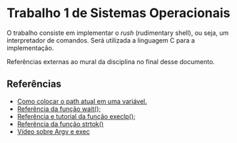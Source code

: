 # Trabalho 1 de Sistemas Operacionais

O trabalho consiste em implementar o *rush* (rudimentary shell), ou seja, um interpretador de comandos.
 Será utilizada a linguagem C para a implementação.

 Referências externas ao mural da disciplina no final desse documento.

 ## Referências

 - <a href = "https://stackoverflow.com/questions/298510/how-to-get-the-current-directory-in-a-c-program">Como colocar o path atual em uma variável.</a>
 - <a href = "https://www.ibm.com/docs/en/zos/2.3.0?topic=functions-waitpid-wait-specific-child-process-end">Referência da função wait(); </a>
 - <a href = "https://www.delftstack.com/pt/howto/c/execlp-in-c/">Referência e tutorial da função execlp(); </a>
 - <a href = "https://www.tutorialspoint.com/c_standard_library/c_function_strtok.htm#">Referência da função strtok()</a>
 - <a href = "https://www.youtube.com/watch?v=mj2VjcOXXs4">Vídeo sobre Argv e exec</a>